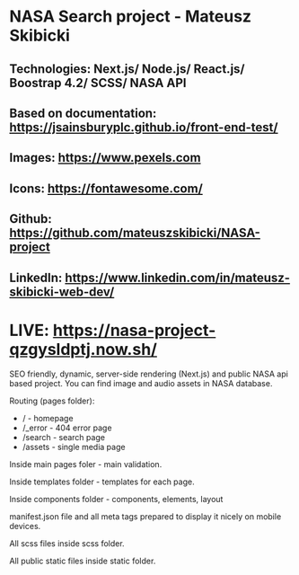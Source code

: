 # NASA Search project - Mateusz Skibicki
## Technologies: Next.js/ Node.js/ React.js/ Boostrap 4.2/ SCSS/ NASA API
## Based on documentation: https://jsainsburyplc.github.io/front-end-test/
## Images: https://www.pexels.com
## Icons: https://fontawesome.com/
## Github: https://github.com/mateuszskibicki/NASA-project
## LinkedIn: https://www.linkedin.com/in/mateusz-skibicki-web-dev/

# LIVE: https://nasa-project-qzgysldptj.now.sh/

SEO friendly, dynamic, server-side rendering (Next.js) and public NASA api based project. You can find image and audio assets in NASA database.

Routing (pages folder):
- / - homepage
- /_error - 404 error page
- /search - search page
- /assets - single media page

Inside main pages foler - main validation.

Inside templates folder - templates for each page.

Inside components folder - components, elements, layout

manifest.json file and all meta tags prepared to display it nicely on mobile devices.

All scss files inside scss folder.

All public static files inside static folder.
